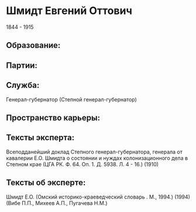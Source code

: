 # Шмидт Евгений Оттович
1844 - 1915

## Образование:
## Партии:
## Служба:
Генерал-губернатор (Степной генерал-губернатор) 
## Пространство карьеры:
## Тексты эксперта:
Всеподданейший доклад Степного генерал-губернатора, генерала от кавалерии Е.О. Шмидта о состоянии и нуждах колонизационного дела в Степном крае (ЦГА РК. Ф. 64. Оп. 1. Д. 5938. Л. 4 - 16.)  (1910) 
## Тексты об эксперте:
Шмидт Е.О. (Омский историко-краеведческий словарь . М., 1994.)  (1994)  (Вибе П.П., Михеев А.П., Пугачева Н.М.) 
